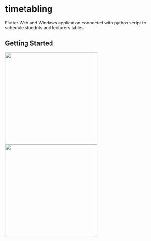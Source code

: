 # timetabling

Flutter Web and Windows application connected with python script to schedule stuednts and lecturers tables


## Getting Started

<img src="https://i.imgur.com/3c2KkGe.png" width="300"> <img src="https://i.imgur.com/UbQxK41.png" width="300"> 
